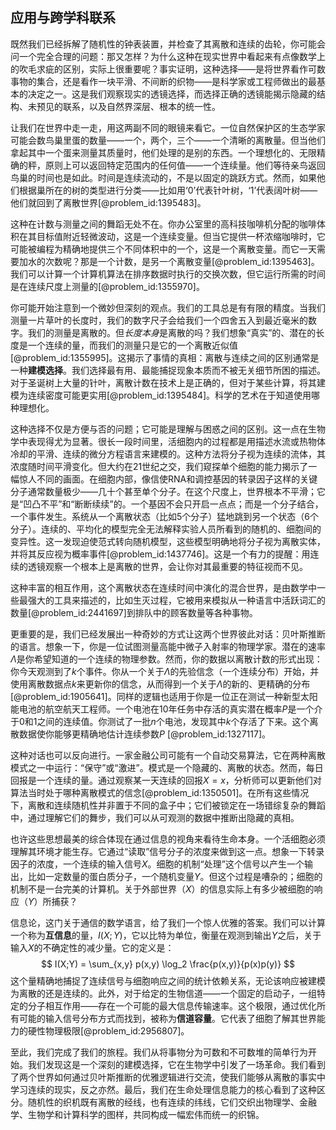 ## 应用与跨学科联系

既然我们已经拆解了随机性的钟表装置，并检查了其离散和连续的齿轮，你可能会问一个完全合理的问题：那又怎样？为什么这种在现实世界中看起来有点像数学上的吹毛求疵的区别，实际上很重要呢？事实证明，这种选择——是将世界看作可数事物的集合，还是看作一块平滑、不间断的织物——是科学家或工程师做出的最基本的决定之一。这是我们观察现实的透镜选择，而选择正确的透镜能揭示隐藏的结构、未预见的联系，以及自然界深层、根本的统一性。

让我们在世界中走一走，用这两副不同的眼镜来看它。一位自然保护区的生态学家可能会数鸟巢里蛋的数量——一个，两个，三个——一个清晰的离散量。但当他们拿起其中一个蛋来测量其质量时，他们处理的是别的东西。一个理想化的、无限精确的秤，原则上可以返回特定范围内的任何值——一个连续量。他们等待亲鸟返回鸟巢的时间也是如此。时间是连续流动的，不是以固定的跳跃方式。然而，如果他们根据巢所在的树的类型进行分类——比如用‘0’代表针叶树，‘1’代表阔叶树——他们就回到了离散世界[@problem_id:1395483]。

这种在计数与测量之间的舞蹈无处不在。你办公室里的高科技咖啡机分配的咖啡体积在其目标值附近轻微波动，这是一个连续变量。但当它提供一杯浓缩咖啡时，它可能被编程为精确地提供三个不同体积中的一个，这是一个离散变量。而它一天需要加水的次数呢？那是一个计数，是另一个离散变量[@problem_id:1395463]。我们可以计算一个计算机算法在排序数据时执行的交换次数，但它运行所需的时间是在连续尺度上测量的[@problem_id:1355970]。

你可能开始注意到一个微妙但深刻的观点。我们的工具总是有有限的精度。当我们测量一片草叶的长度时，我们的数字尺子会给我们一个四舍五入到最近毫米的数字。我们的测量是离散的。但*长度本身*是离散的吗？我们想象“真实”的、潜在的长度是一个连续的量，而我们的测量只是它的一个离散近似值[@problem_id:1355995]。这揭示了事情的真相：离散与连续之间的区别通常是一种**建模选择**。我们选择最有用、最能捕捉现象本质而不被无关细节所困的描述。对于圣诞树上大量的针叶，离散计数在技术上是正确的，但对于某些计算，将其建模为连续密度可能更实用[@problem_id:1395484]。科学的艺术在于知道使用哪种理想化。

这种选择不仅是方便与否的问题；它可能是理解与困惑之间的区别。这一点在生物学中表现得尤为显著。很长一段时间里，活细胞内的过程都是用描述水流或热物体冷却的平滑、连续的微分方程语言来建模的。这种方法将分子视为连续的流体，其浓度随时间平滑变化。但大约在21世纪之交，我们窥探单个细胞的能力揭示了一幅惊人不同的画面。在细胞内部，像信使RNA和调控基因的转录因子这样的关键分子通常数量极少——几十个甚至单个分子。在这个尺度上，世界根本不平滑；它是“凹凸不平”和“断断续续”的。一个基因不会只开启一点点；而是一个分子结合，一个事件发生。系统从一个离散状态（比如5个分子）猛地跳到另一个状态（6个分子）。连续的、平均化的模型完全无法解释实验人员所看到的随机的、细胞间的变异性。这一发现迫使范式转向随机模型，这些模型明确地将分子视为离散实体，并将其反应视为概率事件[@problem_id:1437746]。这是一个有力的提醒：用连续的透镜观察一个根本上是离散的世界，会让你对其最重要的特征视而不见。

这种丰富的相互作用，这个离散状态在连续时间中演化的混合世界，是由数学中一些最强大的工具来描述的，比如生灭过程，它被用来模拟从一种语言中活跃词汇的数量[@problem_id:2441697]到排队中的顾客数量等各种事物。

更重要的是，我们已经发展出一种奇妙的方式让这两个世界彼此对话：贝叶斯推断的语言。想象一下，你是一位试图测量高能中微子入射率的物理学家。潜在的速率$\Lambda$是你希望知道的一个连续的物理参数。然而，你的数据以离散计数的形式出现：你今天观测到了$k$个事件。你从一个关于$\Lambda$的先验信念（一个连续分布）开始，并使用离散数据点$k$来更新你的信念，从而得到一个关于$\Lambda$的新的、更精确的分布[@problem_id:1905641]。同样的逻辑也适用于你是一位正在测试一种新型太阳能电池的航空航天工程师。一个电池在10年任务中存活的真实潜在概率$P$是一个介于0和1之间的连续值。你测试了一批$n$个电池，发现其中$k$个存活了下来。这个离散数据使你能够更精确地估计连续参数$P$ [@problem_id:1327117]。

这种对话也可以反向进行。一家金融公司可能有一个自动交易算法，它在两种离散模式之一中运行：“保守”或“激进”。模式是一个隐藏的、离散的状态。然而，每日回报是一个连续的量。通过观察某一天连续的回报$X=x$，分析师可以更新他们对算法当时处于哪种离散模式的信念[@problem_id:1350501]。在所有这些情况下，离散和连续随机性并非置于不同的盒子中；它们被锁定在一场错综复杂的舞蹈中，通过理解它们的舞步，我们可以从可观测的数据中推断出隐藏的真相。

也许这些思想最美的综合体现在通过信息的视角来看待生命本身。一个活细胞必须理解其环境才能生存。它通过“读取”信号分子的浓度来做到这一点。想象一下转录因子的浓度，一个连续的输入信号$X$。细胞的机制“处理”这个信号以产生一个输出，比如一定数量的蛋白质分子，一个随机变量$Y$。但这个过程是嘈杂的；细胞的机制不是一台完美的计算机。关于外部世界（$X$）的信息实际上有多少被细胞的响应（$Y$）所捕获？

信息论，这门关于通信的数学语言，给了我们一个惊人优雅的答案。我们可以计算一个称为**互信息**的量，$I(X;Y)$，它以比特为单位，衡量在观测到输出$Y$之后，关于输入$X$的不确定性的减少量。它的定义是：
$$
I(X;Y) = \sum_{x,y} p(x,y) \log_2 \frac{p(x,y)}{p(x)p(y)}
$$
这个量精确地捕捉了连续信号与细胞响应之间的统计依赖关系，无论该响应被建模为离散的还是连续的。此外，对于给定的生物信道——一个固定的启动子，一组特定的分子相互作用——存在一个可能的最大信息传输速率。这个极限，通过优化所有可能的输入信号分布方式而找到，被称为**信道容量**。它代表了细胞了解其世界能力的硬性物理极限[@problem_id:2956807]。

至此，我们完成了我们的旅程。我们从将事物分为可数和不可数堆的简单行为开始。我们发现这是一个深刻的建模选择，它在生物学中引发了一场革命。我们看到了两个世界如何通过贝叶斯推断的优雅逻辑进行交流，使我们能够从离散的事实中学习连续的现实，反之亦然。最后，我们在生命处理信息能力的核心看到了这种区分。随机性的织机既有离散的经线，也有连续的纬线，它们交织出物理学、金融学、生物学和计算科学的图样，共同构成一幅宏伟而统一的织锦。